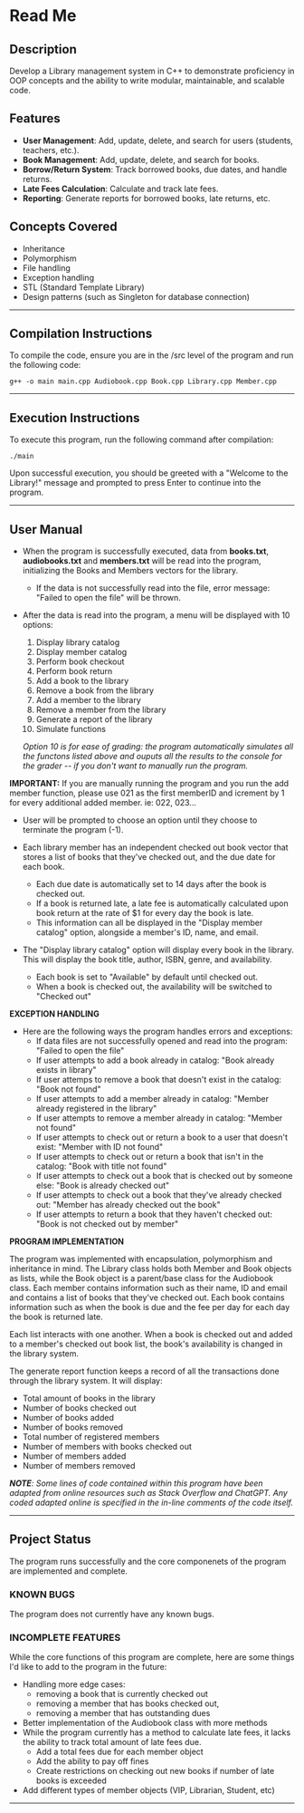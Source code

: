 # **Read Me**

## Description
Develop a Library management system in C++ to demonstrate proficiency in OOP concepts and the ability to write modular, maintainable, and scalable code. 

## Features
- **User Management**: Add, update, delete, and search for users (students, teachers, etc.).
- **Book Management**: Add, update, delete, and search for books.
- **Borrow/Return System**: Track borrowed books, due dates, and handle returns.
- **Late Fees Calculation**: Calculate and track late fees.
- **Reporting**: Generate reports for borrowed books, late returns, etc.

## Concepts Covered
- Inheritance
- Polymorphism
- File handling
- Exception handling
- STL (Standard Template Library)
- Design patterns (such as Singleton for database connection)

*******************************************************
## **Compilation Instructions**

To compile the code, ensure you are in the /src level of the program and run the following code:

    g++ -o main main.cpp Audiobook.cpp Book.cpp Library.cpp Member.cpp

*******************************************************
## **Execution Instructions**

To execute this program, run the following command after compilation:

    ./main

Upon successful execution, you should be greeted with a "Welcome to the Library!" message and prompted to press Enter to continue into the program.
*******************************************************
## **User Manual**

- When the program is successfully executed, data from **books.txt**, **audiobooks.txt** and **members.txt** will be read into the program, initializing the Books and Members vectors for the library. 
  - If the data is not successfully read into the file, error message: "Failed to open the file" will be thrown.

- After the data is read into the program, a menu will be displayed with 10 options: 
   1) Display library catalog
   2) Display member catalog
   3) Perform book checkout
   4) Perform book return
   5) Add a book to the library
   6) Remove a book from the library
   7) Add a member to the library
   8) Remove a member from the library 
   9) Generate a report of the library
   10) Simulate functions
    
     *Option 10 is for ease of grading: the program automatically simulates all the functons listed above and ouputs all the results to the console for the grader -- if you don't want to manually run the program.*

 **IMPORTANT:** If you are manually running the program and you run the add member function, please use 021 as the first memberID and icrement by 1 for every additional added member. ie: 022, 023...

- User will be prompted to choose an option until they choose to terminate the program (-1).

- Each library member has an independent checked out book vector that stores a list of books that they've checked out, and the due date for each book. 
  - Each due date is automatically set to 14 days after the book is checked out. 
  - If a book is returned late, a late fee is automatically calculated upon book return at the rate of $1 for every day the book is late. 
  - This information can all be displayed in the "Display member catalog" option, alongside a member's ID, name, and email.
- The "Display library catalog" option will display every book in the library. This will display the book title, author, ISBN, genre, and availability. 
  - Each book is set to "Available" by default until checked out. 
  - When a book is checked out, the availability will be switched to "Checked out"

**EXCEPTION HANDLING**
- Here are the following ways the program handles errors and exceptions: 
  - If data files are not successfully opened and read into the program: "Failed to open the file"
  - If user attempts to add a book already in catalog: "Book already exists in library"
  - If user attemps to remove a book that doesn't exist in the catalog: "Book not found"
  - If user attempts to add a member already in catalog: "Member already registered in the library"
  - If user attempts to remove a member already in catalog: "Member not found"
  - If user attempts to check out or return a book to a user that doesn't exist: "Member with ID not found"
  - If user attempts to check out or return a book that isn't in the catalog: "Book with title not found"
  - If user attempts to check out a book that is checked out by someone else: "Book is already checked out"
  - If user attempts to check out a book that they've already checked out: "Member has already checked out the book"
  - If user attempts to return a book that they haven't checked out: "Book is not checked out by member"

**PROGRAM IMPLEMENTATION**

The program was implemented with encapsulation, polymorphism and inheritance in mind. The Library class holds both Member and Book objects as lists, while the Book object is a parent/base class for the Audiobook class. Each member contains information such as their name, ID and email and contains a list of books that they've checked out. Each book contains information such as when the book is due and the fee per day for each day the book is returned late. 

Each list interacts with one another. When a book is checked out and added to a member's checked out book list, the book's availability is changed in the library system. 

The generate report function keeps a record of all the transactions done through the library system. It will display:
  - Total amount of books in the library
  - Number of books checked out
  - Number of books added
  - Number of books removed
  - Total number of registered members
  - Number of members with books checked out
  - Number of members added
  - Number of members removed

***NOTE**: Some lines of code contained within this program have been adapted from online resources such as Stack Overflow and ChatGPT. Any coded adapted online is specified in the in-line comments of the code itself.*

*******************************************************
## **Project Status**

   The program runs successfully and the core componenets of the program are implemented and complete. 

### KNOWN BUGS ###

The program does not currently have any known bugs. 

### INCOMPLETE FEATURES ###

While the core functions of this program are complete, here are some things I'd like to add to the program in the future: 
- Handling more edge cases: 
  - removing a book that is currently checked out
  - removing a member that has books checked out, 
  - removing a member that has outstanding dues 
- Better implementation of the Audiobook class with more methods 
- While the program currently has a method to calculate late fees, it lacks the ability to track total amount of late fees due.
  - Add a total fees due for each member object 
  - Add the ability to pay off fines 
  - Create restrictions on checking out new books if number of late books is exceeded
- Add different types of member objects (VIP, Librarian, Student, etc)


*******************************************************
